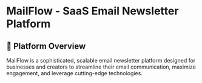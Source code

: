 # MailFlow - SaaS Email Newsletter Platform


## 🚀 Platform Overview
MailFlow is a sophisticated, scalable email newsletter platform designed for businesses and creators to streamline their email communication, maximize engagement, and leverage cutting-edge technologies.